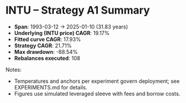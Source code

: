 # INTU – Strategy A1 Summary

- **Span**: 1993-03-12 → 2025-01-10 (31.83 years)
- **Underlying (INTU price) CAGR**: 19.17%
- **Fitted curve CAGR**: 17.93%
- **Strategy CAGR**: 21.71%
- **Max drawdown**: -88.54%
- **Rebalances executed**: 108

Notes:

- Temperatures and anchors per experiment govern deployment; see EXPERIMENTS.md for details.
- Figures use simulated leveraged sleeve with fees and borrow costs.
